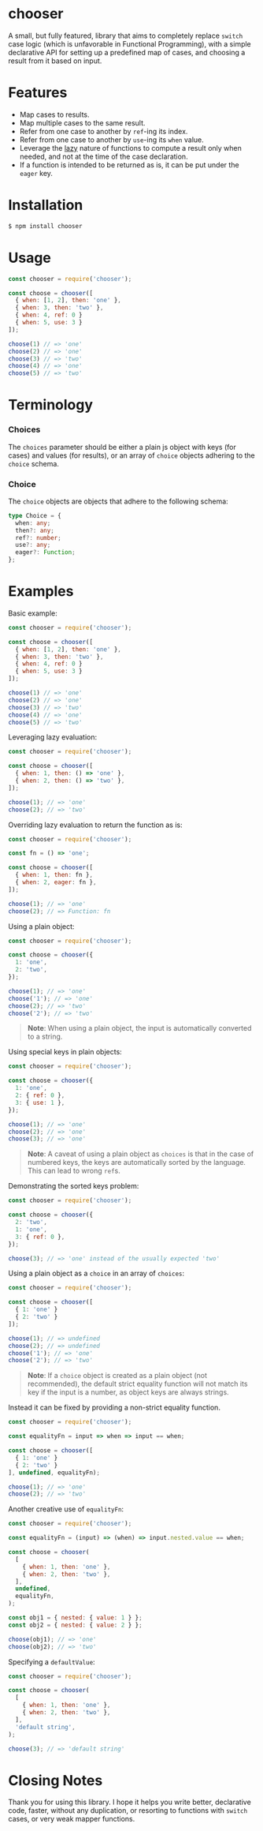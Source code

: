 # chooser

A small, but fully featured, library that aims to completely replace `switch` case logic (which is unfavorable in Functional Programming), with a simple declarative API for setting up a predefined map of cases, and choosing a result from it based on input.

# Features

- Map cases to results.
- Map multiple cases to the same result.
- Refer from one case to another by `ref`-ing its index.
- Refer from one case to another by `use`-ing its `when` value.
- Leverage the [lazy](https://en.wikipedia.org/wiki/Lazy_evaluation) nature of functions to compute a result only when needed, and not at the time of the case declaration.
- If a function is intended to be returned as is, it can be put under the `eager` key.

# Installation

```sh
$ npm install chooser
```

# Usage

```js
const chooser = require('chooser');

const choose = chooser([
  { when: [1, 2], then: 'one' },
  { when: 3, then: 'two' },
  { when: 4, ref: 0 }
  { when: 5, use: 3 }
]);

choose(1) // => 'one'
choose(2) // => 'one'
choose(3) // => 'two'
choose(4) // => 'one'
choose(5) // => 'two'
```

# Terminology

### Choices

The `choices` parameter should be either a plain js object with keys (for cases) and values (for results), or an array of `choice` objects adhering to the `choice` schema.

### Choice

The `choice` objects are objects that adhere to the following schema:

```ts
type Choice = {
  when: any;
  then?: any;
  ref?: number;
  use?: any;
  eager?: Function;
};
```

# Examples

Basic example:

```js
const chooser = require('chooser');

const choose = chooser([
  { when: [1, 2], then: 'one' },
  { when: 3, then: 'two' },
  { when: 4, ref: 0 }
  { when: 5, use: 3 }
]);

choose(1) // => 'one'
choose(2) // => 'one'
choose(3) // => 'two'
choose(4) // => 'one'
choose(5) // => 'two'
```

Leveraging lazy evaluation:

```js
const chooser = require('chooser');

const choose = chooser([
  { when: 1, then: () => 'one' },
  { when: 2, then: () => 'two' },
]);

choose(1); // => 'one'
choose(2); // => 'two'
```

Overriding lazy evaluation to return the function as is:

```js
const chooser = require('chooser');

const fn = () => 'one';

const choose = chooser([
  { when: 1, then: fn },
  { when: 2, eager: fn },
]);

choose(1); // => 'one'
choose(2); // => Function: fn
```

Using a plain object:

```js
const chooser = require('chooser');

const choose = chooser({
  1: 'one',
  2: 'two',
});

choose(1); // => 'one'
choose('1'); // => 'one'
choose(2); // => 'two'
choose('2'); // => 'two'
```

> **Note**: When using a plain object, the input is automatically converted to a string.

Using special keys in plain objects:

```js
const chooser = require('chooser');

const choose = chooser({
  1: 'one',
  2: { ref: 0 },
  3: { use: 1 },
});

choose(1); // => 'one'
choose(2); // => 'one'
choose(3); // => 'one'
```

> **Note**: A caveat of using a plain object as `choices` is that in the case of numbered keys, the keys are automatically sorted by the language. This can lead to wrong `ref`s.

Demonstrating the sorted keys problem:

```js
const chooser = require('chooser');

const choose = chooser({
  2: 'two',
  1: 'one',
  3: { ref: 0 },
});

choose(3); // => 'one' instead of the usually expected 'two'
```

Using a plain object as a `choice` in an array of `choices`:

```js
const chooser = require('chooser');

const choose = chooser([
  { 1: 'one' }
  { 2: 'two' }
]);

choose(1); // => undefined
choose(2); // => undefined
choose('1'); // => 'one'
choose('2'); // => 'two'
```

> **Note**: If a `choice` object is created as a plain object (not recommended), the default strict equality function will not match its key if the input is a number, as object keys are always strings.

Instead it can be fixed by providing a non-strict equality function.

```js
const chooser = require('chooser');

const equalityFn = input => when => input == when;

const choose = chooser([
  { 1: 'one' }
  { 2: 'two' }
], undefined, equalityFn);

choose(1); // => 'one'
choose(2); // => 'two'
```

Another creative use of `equalityFn`:

```js
const chooser = require('chooser');

const equalityFn = (input) => (when) => input.nested.value == when;

const choose = chooser(
  [
    { when: 1, then: 'one' },
    { when: 2, then: 'two' },
  ],
  undefined,
  equalityFn,
);

const obj1 = { nested: { value: 1 } };
const obj2 = { nested: { value: 2 } };

choose(obj1); // => 'one'
choose(obj2); // => 'two'
```

Specifying a `defaultValue`:

```js
const chooser = require('chooser');

const choose = chooser(
  [
    { when: 1, then: 'one' },
    { when: 2, then: 'two' },
  ],
  'default string',
);

choose(3); // => 'default string'
```

# Closing Notes

Thank you for using this library. I hope it helps you write better, declarative code, faster, without any duplication, or resorting to functions with `switch` cases, or very weak mapper functions.
